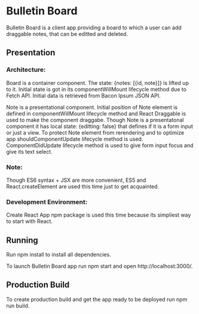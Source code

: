 # Bulletin Board

Bulletin Board is a client app providing a board to which a user can add draggable notes, that can be editted and deleted.

## Presentation

### Architecture:

Board is a container component. The state: {notes: [{id, note}]} is lifted up to it. Initial state is got in its componentWillMount lifecycle method due to Fetch API. Initial data is retrieved from Bacon Ipsum JSON API.

Note is a presentational component. Initial position of Note element is defined in componentWillMount lifecycle method and React Draggable is used to make the component draggabe. Though Note is a presentatonal component it has local state: {editting: false} that defines if it is a form input or just a view. To protect Note element from rerendering and to optimize app shouldComponentUpdate lifecycle method is used. ComponentDidUpdate lifecycle method is used to give form input focus and give its text select.

### Note:

Though ES6 syntax + JSX are more convenient, ES5 and React.createElement are used this time just to get acquainted.

### Development Environment:

Create React App npm package is used this time because its simpliest way to start with React.

## Running

Run npm install to install all dependencies.

To launch Bulletin Board app run npm start and open http://localhost:3000/.

## Production Build

To create production build and get the app ready to be deployed run npm run build.
